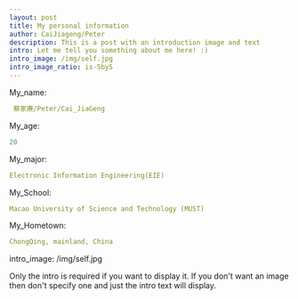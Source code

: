 ```yaml
--- 
layout: post
title: My personal information
author: CaiJiageng/Peter
description: This is a post with an introduction image and text   
intro: Let me tell you something about me here! :)
intro_image: /img/self.jpg
intro_image_ratio: is-5by5
---
```



 My_name:
```yaml
 蔡家赓/Peter/Cai_JiaGeng
```
 My_age:
```yaml
20
```
 My_major:
```yaml
Electronic Information Engineering(EIE)
```
 My_School:
```yaml
Macao University of Science and Technology (MUST)
```
 My_Hometown:
```yaml
ChongQing, mainland, China
```

intro_image: /img/self.jpg






Only the intro is required if you want to display it. If you don't want an image then don't specify one and just the intro text will display.
